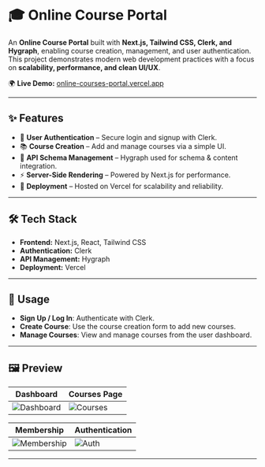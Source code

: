 # 🎓 Online Course Portal  

An **Online Course Portal** built with **Next.js, Tailwind CSS, Clerk, and Hygraph**, enabling course creation, management, and user authentication.  
This project demonstrates modern web development practices with a focus on **scalability, performance, and clean UI/UX**.  

🌍 **Live Demo:** [online-courses-portal.vercel.app](https://online-courses-portal.vercel.app/)  

---
  
## ✨ Features  
- 🔐 **User Authentication** – Secure login and signup with Clerk.  
- 📚 **Course Creation** – Add and manage courses via a simple UI.  
- 🔄 **API Schema Management** – Hygraph used for schema & content integration.  
- ⚡ **Server-Side Rendering** – Powered by Next.js for performance.  
- 🚀 **Deployment** – Hosted on Vercel for scalability and reliability.  

---

## 🛠️ Tech Stack  
- **Frontend:** Next.js, React, Tailwind CSS  
- **Authentication:** Clerk  
- **API Management:** Hygraph  
- **Deployment:** Vercel  

---

## 📂 Usage  
- **Sign Up / Log In**: Authenticate with Clerk.  
- **Create Course**: Use the course creation form to add new courses.  
- **Manage Courses**: View and manage courses from the user dashboard.  

---

## 🖼️ Preview  

| Dashboard | Courses Page |
|-----------|--------------|
| ![Dashboard](https://i.postimg.cc/25ZVqnt4/image.png) | ![Courses](https://i.postimg.cc/8P7DPN9v/image.png) |

| Membership | Authentication |
|-----------|----------------|
| ![Membership](https://i.postimg.cc/rm4nYZPK/image.png)  | ![Auth](https://i.postimg.cc/3J81gwYy/image.png) |
---
